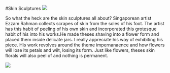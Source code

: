 #Skin Sculptures
![](https://thecreatorsproject-images.vice.com/content-images/contentimage/no-slug/a20d69a871e060075a433edb40f0e613.jpg)

So what the heck are the skin sculptures all about? Singaporean artist Ezzam Rahman collects scrapes of skin from the soles of his foot. The artist has this habit of peeling of his own skin and incorporated this grotesque habit of his into his works.He made theses shaving into a flower form and placed them inside delicate jars. I really appreciate his way of exhibiting his piece. His work revolves around the theme impernanaence and how flowers will lose its petals and wilt, losing its form. Just like flowers, theses skin florals will also peel of and nothing is permanent.

![](https://thecreatorsproject-images.vice.com/content-images/contentimage/no-slug/8fe17c9b2cdc7330309d2c871c400b6f.jpg)
